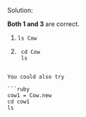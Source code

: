 


Solution:

**Both 1 and 3** are correct.

1) `ls Cow`


3) ```
    cd Cow
    ls
  ```

You could also try

```ruby
cow1 = Cow.new
cd cow1
ls
```
